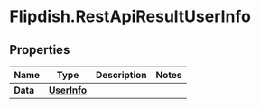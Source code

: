 # Flipdish.RestApiResultUserInfo

## Properties

Name | Type | Description | Notes
------------ | ------------- | ------------- | -------------
**Data** | [**UserInfo**](UserInfo.md) |  | 


